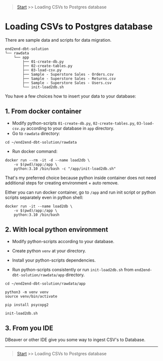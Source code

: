 > [Start](../README.md) >> Loading CSVs to Postgres database

# Loading CSVs to Postgres database

There are sample data and scripts for data migration.

```shell
end2end-dbt-solution
└── rawdata
	└── app
	    ├── 01-create-db.py
	    ├── 02-create-tables.py
	    ├── 03-load-csv.py
	    ├── Sample - Superstore Sales - Orders.csv
	    ├── Sample - Superstore Sales - Returns.csv
	    ├── Sample - Superstore Sales - Users.csv
	    └── init-load2db.sh
```

You have a few choices how to insert your data to your database:


##  1. From docker container

- Modify python-scripts `01-create-db.py`, `02-create-tables.py`, `03-load-csv.py` according to your database in `app` directory. 
- Go to `rawdata` directory: 

```
cd ~/end2end-dbt-solution/rawdata
```

- Run docker command:

```shell
docker run --rm -it -d --name load2db \
    -v $(pwd)/app:/app \
    python:3.10 /bin/bash -c "/app/init-load2db.sh"
```

That's my preferred choice because python inside container does not need additional steps for creating environment + auto remove.

Either you can run docker container, go to `/app` and run init script or python scripts separately even in python shell:

```shell
docker run -it --name load2db \
    -v $(pwd)/app:/app \
    python:3.10 /bin/bash
```


##  2. With local python environment

- Modify python-scripts according to your database. 

- Create python `venv` at your directory.
- Install your python-scripts dependencies.

- Run python-scripts consistently or run `init-load2db.sh` from `end2end-dbt-solution/rawdata/app` directory.

```shell
cd ~/end2end-dbt-solution/rawdata/app

python3 -m venv venv
source venv/bin/activate

pip install psycopg2

init-load2db.sh
```


## 3. From you IDE

DBeaver or other IDE give you some way to ingest CSV's to Database.

---

> [Start](../README.md) >> Loading CSVs to Postgres database

